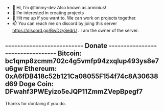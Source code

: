 - 👋 Hi, I’m @timmy-dev Also known as arminius!
- 👀 I’m interested in creating projects
- 💞️ Hit me up if you want to. We can work on projects together.
- 📫 You can reach me on discord by joing this server https://discord.gg/BwDzySedrU . I am the owner of the server.

-------------------------- Donate ---------------------------------
Bitcoin: bc1qmp8zcmm702c4g5vmfp94zxqlup493ys8e7u6gw
Ethereum: 0xA6fDB418c52b121Ca08055F154f74c8A30638d69
Doge Coin: DFwahf3PWEyizo5eJQP11ZmmZVepBpegf7
-------------------------------------------------------------------
Thanks for dontaing if you do.
